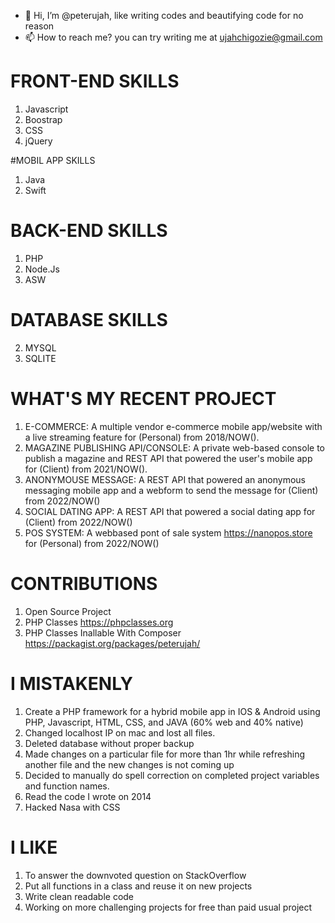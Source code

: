 - 👋 Hi, I’m @peterujah, like writing codes and beautifying code for no reason
- 📫 How to reach me? you can try writing me at ujahchigozie@gmail.com

# FRONT-END SKILLS
  1. Javascript
  2. Boostrap 
  3. CSS
  4. jQuery

#MOBIL APP SKILLS
  1. Java
  2. Swift

# BACK-END SKILLS 
  1. PHP
  2. Node.Js
  3. ASW

# DATABASE SKILLS 
  2. MYSQL
  3. SQLITE

# WHAT'S MY RECENT PROJECT
  1. E-COMMERCE: 
    A multiple vendor e-commerce mobile app/website with a live streaming feature for (Personal) from 2018/NOW().
  2. MAGAZINE PUBLISHING API/CONSOLE: 
    A private web-based console to publish a magazine and REST API that powered the user's mobile app for (Client) from 2021/NOW().
  3. ANONYMOUSE MESSAGE: 
    A REST API that powered an anonymous messaging mobile app and a webform to send the message for (Client) from 2022/NOW()
  4. SOCIAL DATING APP: 
    A REST API that powered a social dating app for (Client) from 2022/NOW()
  5. POS SYSTEM: 
    A webbased pont of sale system https://nanopos.store for (Personal) from 2022/NOW()

# CONTRIBUTIONS 
1. Open Source Project
2. PHP Classes https://phpclasses.org
3. PHP Classes Inallable With Composer https://packagist.org/packages/peterujah/

# I MISTAKENLY 
1. Create a PHP framework for a hybrid mobile app in IOS & Android using PHP, Javascript, HTML, CSS, and JAVA (60% web and 40% native)
2. Changed localhost IP on mac and lost all files.
3. Deleted database without proper backup
4. Made changes on a particular file for more than 1hr while refreshing another file and the new changes is not coming up
5. Decided to manually do spell correction on completed project variables and function names.
6. Read the code I wrote on 2014
2. Hacked Nasa with CSS

# I LIKE
1. To answer the downvoted question on StackOverflow
2. Put all functions in a class and reuse it on new projects 
3. Write clean readable code
4. Working on more challenging projects for free than paid usual project 
